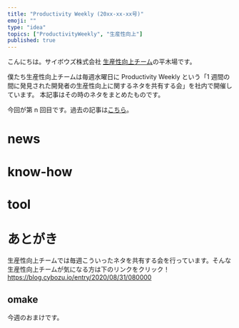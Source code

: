 ```yaml
---
title: "Productivity Weekly (20xx-xx-xx号)"
emoji: ""
type: "idea"
topics: ["ProductivityWeekly", "生産性向上"]
published: true
---
```


こんにちは。サイボウズ株式会社 [生産性向上チーム](https://blog.cybozu.io/entry/2020/08/31/080000)の平木場です。

僕たち生産性向上チームは毎週水曜日に Productivity Weekly という「1 週間の間に発見された開発者の生産性向上に関するネタを共有する会」を社内で開催しています。
本記事はその時のネタをまとめたものです。

今回が第 n 回目です。過去の記事は[こちら](https://zenn.dev/topics/productivityweekly)。

# news

# know-how

# tool

# あとがき


生産性向上チームでは毎週こういったネタを共有する会を行っています。そんな生産性向上チームが気になる方は下のリンクをクリック！
https://blog.cybozu.io/entry/2020/08/31/080000

## omake
今週のおまけです。

